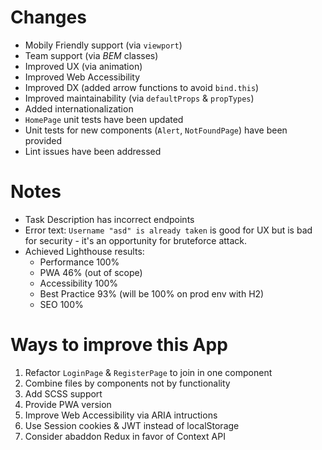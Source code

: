 # Changes

- Mobily Friendly support (via `viewport`)
- Team support (via _BEM_ classes)
- Improved UX (via animation)
- Improved Web Accessibility
- Improved DX (added arrow functions to avoid `bind.this`)
- Improved maintainability (via `defaultProps` & `propTypes`)
- Added internationalization
- `HomePage` unit tests have been updated
- Unit tests for new components (`Alert`, `NotFoundPage`) have been provided
- Lint issues have been addressed

# Notes

- Task Description has incorrect endpoints
- Error text: `Username "asd" is already taken` is good for UX but is bad for security - it's an opportunity for bruteforce attack.
- Achieved Lighthouse results:
  - Performance 100%
  - PWA 46% (out of scope)
  - Accessibility 100%
  - Best Practice 93% (will be 100% on prod env with H2)
  - SEO 100%

# Ways to improve this App

1. Refactor `LoginPage` & `RegisterPage` to join in one component
1. Combine files by components not by functionality
1. Add SCSS support
1. Provide PWA version
1. Improve Web Accessibility via ARIA intructions
1. Use Session cookies & JWT instead of localStorage
1. Consider abaddon Redux in favor of Context API
